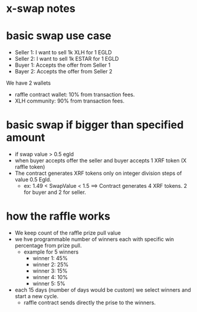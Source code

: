 # x-swap notes

# basic swap use case
- Seller 1: I want to sell 1k XLH for 1 EGLD
- Seller 2: I want to sell 1k ESTAR for 1 EGLD
- Buyer 1: Accepts the offer from Seller 1
- Bayer 2: Accepts the offer from Seller 2

We have 2 wallets
- raffle contract wallet: 10% from transaction fees. 
- XLH community: 90% from transaction fees. 

# basic swap if bigger than specified amount
- if swap value > 0.5 egld
- when buyer accepts offer the seller and buyer accepts 1 XRF token (X raffle token)
- The contract generates XRF tokens only on integer division steps of value 0.5 Egld. 
  - ex: 1.49 < SwapValue < 1.5 ==> Contract generates 4 XRF tokens. 2 for buyer and 2 for seller. 

# how the raffle works
- We keep count of the raffle prize pull value
- we hve programmable number of winners each with specific win percentage from prize pull. 
  - example for 5 winners
    - winner 1: 45%
    - winner 2: 25%
    - winner 3: 15%
    - winner 4: 10%
    - winner 5: 5%
- each 15 days (number of days would be custom) we select winners and start a new cycle. 
  - raffle contract sends directly the prise to the winners. 
